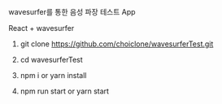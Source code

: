 wavesurfer를 통한 음성 파장 테스트 App

React + wavesurfer

1. git clone https://github.com/choiclone/wavesurferTest.git

2. cd wavesurferTest

3. npm i or yarn install

4. npm run start or yarn start

